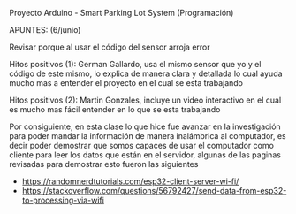 Proyecto Arduino - Smart Parking Lot System (Programación)

APUNTES: (6/junio)

Revisar porque al usar el código del sensor arroja error

Hitos positivos (1): German Gallardo, usa el mismo sensor que yo y el código de este mismo, lo explica de manera clara y detallada lo cual ayuda mucho mas a entender el proyecto en el cual se esta trabajando

Hitos positivos (2): Martin Gonzales, incluye un video interactivo en el cual es mucho mas fácil entender en lo que se esta trabajando

Por consiguiente, en esta clase lo que hice fue avanzar en la investigación para poder mandar la información de manera inalámbrica al computador, es decir poder demostrar que somos capaces de usar el computador como cliente para leer los datos que están en el servidor, algunas de las paginas revisadas para demostrar esto fueron las siguientes

- https://randomnerdtutorials.com/esp32-client-server-wi-fi/
- https://stackoverflow.com/questions/56792427/send-data-from-esp32-to-processing-via-wifi
